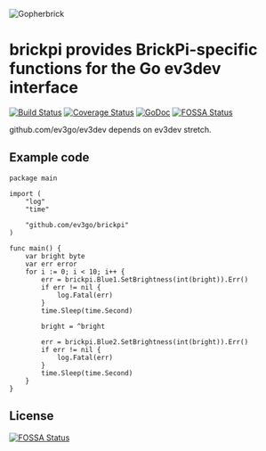 ![Gopherbrick](gopherbrick.png)
# brickpi provides BrickPi-specific functions for the Go ev3dev interface

[![Build Status](https://travis-ci.org/ev3go/brickpi.svg?branch=master)](https://travis-ci.org/ev3go/brickpi) [![Coverage Status](https://coveralls.io/repos/ev3go/brickpi/badge.svg?branch=master&service=github)](https://coveralls.io/github/ev3go/brickpi?branch=master) [![GoDoc](https://godoc.org/github.com/ev3go/brickpi?status.svg)](https://godoc.org/github.com/ev3go/brickpi)
[![FOSSA Status](https://app.fossa.com/api/projects/git%2Bgithub.com%2Fev3go%2Fbrickpi.svg?type=shield)](https://app.fossa.com/projects/git%2Bgithub.com%2Fev3go%2Fbrickpi?ref=badge_shield)

github.com/ev3go/ev3dev depends on ev3dev stretch.

## Example code

```
package main

import (
	"log"
	"time"

	"github.com/ev3go/brickpi"
)

func main() {
	var bright byte
	var err error
	for i := 0; i < 10; i++ {
		err = brickpi.Blue1.SetBrightness(int(bright)).Err()
		if err != nil {
			log.Fatal(err)
		}
		time.Sleep(time.Second)

		bright = ^bright

		err = brickpi.Blue2.SetBrightness(int(bright)).Err()
		if err != nil {
			log.Fatal(err)
		}
		time.Sleep(time.Second)
	}
}
```


## License
[![FOSSA Status](https://app.fossa.com/api/projects/git%2Bgithub.com%2Fev3go%2Fbrickpi.svg?type=large)](https://app.fossa.com/projects/git%2Bgithub.com%2Fev3go%2Fbrickpi?ref=badge_large)